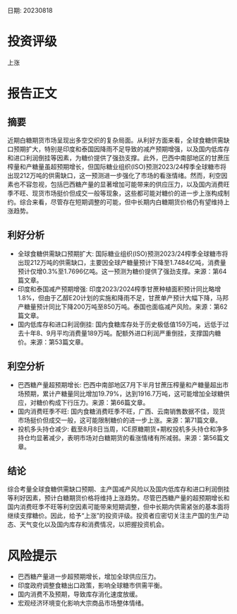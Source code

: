 
日期: 20230818

# 投资评级

上涨

# 报告正文

## 摘要

近期白糖期货市场呈现出多空交织的复杂局面。从利好方面来看，全球食糖供需缺口预期扩大，特别是印度和泰国因降雨不足导致的减产预期增强，以及国内低库存和进口利润倒挂等因素，为糖价提供了强劲支撑。此外，巴西中南部地区的甘蔗压榨量和产糖量虽超预期增长，但国际糖业组织(ISO)预测2023/24榨季全球糖市将出现212万吨的供需缺口，这一预测进一步强化了市场的看涨情绪。然而，利空因素也不容忽视，包括巴西糖产量的显著增加可能带来的供应压力，以及国内消费旺季不旺、现货市场挺价但成交一般等现象，这些都可能对糖价的进一步上涨构成制约。综合来看，尽管存在短期调整的可能，但中长期内白糖期货价格仍有望维持上涨趋势。

## 利好分析

* 全球食糖供需缺口预期扩大: 国际糖业组织(ISO)预测2023/24榨季全球糖市将出现212万吨的供需缺口，主要因全球产糖量预计下降至1.7484亿吨，消费量预计仅增0.3%至1.7696亿吨。这一预测为糖价提供了强劲支撑。来源：第64篇文章。
* 印度和泰国减产预期增强: 印度2023/2024榨季甘蔗种植面积预计同比略增1.8%，但由于乙醇E20计划的实施和降雨不足，甘蔗单产预计大幅下降，马邦产糖量预计同比下降200万吨至850万吨。泰国也面临减产风险。来源：第62篇文章。
* 国内低库存和进口利润倒挂: 国内食糖库存处于历史极低值159万吨，远低于过去十年8、9月平均消费量189万吨。配额外进口利润严重倒挂，支撑国内糖价。来源：第53篇文章。

## 利空分析

* 巴西糖产量超预期增长: 巴西中南部地区7月下半月甘蔗压榨量和产糖量超出市场预期，累计产糖量同比增加19.79%，达到1916.7万吨，这可能增加全球糖供应，对糖价构成下行压力。来源：第66篇文章。
* 国内消费旺季不旺: 国内食糖消费旺季不旺，广西、云南销售数据不佳，现货市场挺价但成交一般，这可能限制糖价的进一步上涨。来源：第71篇文章。
* 投机多头持仓减少: 截至8月8日当周，ICE原糖期货+期权投机多头持仓和净多持仓均显著减少，表明市场对白糖期货的看涨情绪有所减弱。来源：第56篇文章。

## 结论

综合考量全球食糖供需缺口预期、主产国减产风险以及国内低库存和进口利润倒挂等利好因素，预计白糖期货价格将维持上涨趋势。尽管巴西糖产量的超预期增长和国内消费旺季不旺等利空因素可能带来短期调整，但中长期内供需紧张的基本面将继续支撑糖价。因此，给予“上涨”的投资评级。投资者应密切关注主产国的生产动态、天气变化以及国内库存和消费情况，以把握投资机会。

# 风险提示

* 巴西糖产量进一步超预期增长，增加全球供应压力。
* 印度政府调整食糖出口政策，影响全球糖市供需平衡。
* 国内消费不及预期，导致库存消化速度放缓。
* 宏观经济环境变化影响大宗商品市场整体情绪。
